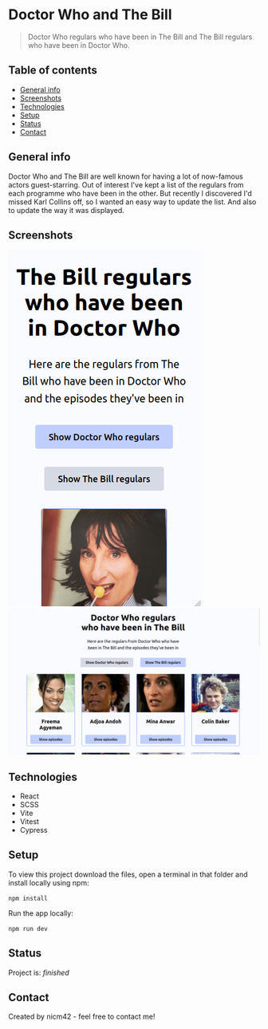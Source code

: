 # Doctor Who and The Bill

> Doctor Who regulars who have been in The Bill and The Bill regulars who have been in Doctor Who.

## Table of contents

- [General info](#general-info)
- [Screenshots](#screenshots)
- [Technologies](#technologies)
- [Setup](#setup)
- [Status](#status)
- [Contact](#contact)

## General info

Doctor Who and The Bill are well known for having a lot of now-famous actors guest-starring. Out of interest I've kept a list of the regulars from each programme who have been in the other. But recently I discovered I'd missed Karl Collins off, so I wanted an easy way to update the list. And also to update the way it was displayed.

## Screenshots

![Mobile screenshot](screenshot-mobile.png)
![Desktop screenshot](screenshot-desktop.png)

## Technologies

- React
- SCSS
- Vite
- Vitest
- Cypress

## Setup

To view this project <!-- visit the [demo](address goes here) or --> download the files, open a terminal in that folder and install locally using npm:

```
npm install
```

Run the app locally:

```
npm run dev
```

## Status

Project is: _finished_

## Contact

Created by nicm42 - feel free to contact me!
